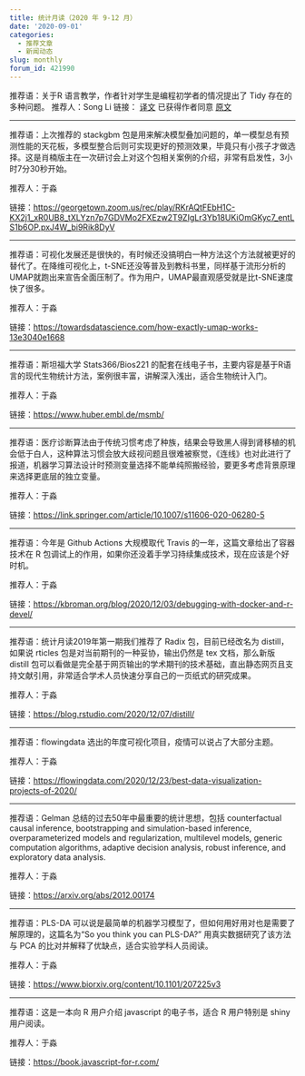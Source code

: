 ```yaml
---
title: 统计月读（2020 年 9-12 月）
date: '2020-09-01'
categories:
  - 推荐文章
  - 新闻动态
slug: monthly
forum_id: 421990
---
```


推荐语：关于R 语言教学，作者针对学生是编程初学者的情况提出了 Tidy 存在的多种问题。
推荐人：Song Li
链接：
[译文](https://github.com/boltomli/TidyverseSkeptic) 已获得作者同意
[原文](https://github.com/matloff/TidyverseSkeptic)

---

推荐语：上次推荐的 stackgbm 包是用来解决模型叠加问题的，单一模型总有预测性能的天花板，多模型整合后则可实现更好的预测效果，毕竟只有小孩子才做选择。这是肖楠版主在一次研讨会上对这个包相关案例的介绍，非常有启发性，3小时7分30秒开始。

推荐人：于淼

链接：https://georgetown.zoom.us/rec/play/RKrAQtFEbH1C-KX2j1_xR0UB8_tXLYzn7p7GDVMo2FXEzw2T9ZIgLr3Yb18UKiOmGKyc7_entLS1b6OP.pxJ4W_bi9Rik8DyV

---

推荐语：可视化发展还是很快的，有时候还没搞明白一种方法这个方法就被更好的替代了。在降维可视化上，t-SNE还没等普及到教科书里，同样基于流形分析的UMAP就跑出来宣告全面压制了。作为用户，UMAP最直观感受就是比t-SNE速度快了很多。

推荐人：于淼

链接：https://towardsdatascience.com/how-exactly-umap-works-13e3040e1668

---

推荐语：斯坦福大学 Stats366/Bios221 的配套在线电子书，主要内容是基于R语言的现代生物统计方法，案例很丰富，讲解深入浅出，适合生物统计入门。

推荐人：于淼

链接：https://www.huber.embl.de/msmb/

---

推荐语：医疗诊断算法由于传统习惯考虑了种族，结果会导致黑人得到肾移植的机会低于白人，这种算法习惯会放大歧视问题且很难被察觉，《连线》也对此进行了报道，机器学习算法设计时预测变量选择不能单纯照搬经验，要更多考虑背景原理来选择更底层的独立变量。

推荐人：于淼

链接：https://link.springer.com/article/10.1007/s11606-020-06280-5

---

推荐语：今年是 Github Actions 大规模取代 Travis 的一年，这篇文章给出了容器技术在 R 包调试上的作用，如果你还没着手学习持续集成技术，现在应该是个好时机。

推荐人：于淼

链接：https://kbroman.org/blog/2020/12/03/debugging-with-docker-and-r-devel/

---

推荐语：统计月读2019年第一期我们推荐了 Radix 包，目前已经改名为 distill，如果说 rticles 包是对当前期刊的一种妥协，输出仍然是 tex 文档，那么新版 distill 包可以看做是完全基于网页输出的学术期刊的技术基础，直出静态网页且支持文献引用，非常适合学术人员快速分享自己的一页纸式的研究成果。

推荐人：于淼

链接：https://blog.rstudio.com/2020/12/07/distill/

---

推荐语：flowingdata 选出的年度可视化项目，疫情可以说占了大部分主题。

推荐人：于淼

链接：https://flowingdata.com/2020/12/23/best-data-visualization-projects-of-2020/

---

推荐语：Gelman 总结的过去50年中最重要的统计思想，包括 counterfactual causal inference, bootstrapping and simulation-based inference, overparameterized models and regularization, multilevel models, generic computation algorithms, adaptive decision analysis, robust inference, and exploratory data analysis.

推荐人：于淼

链接：https://arxiv.org/abs/2012.00174

---

推荐语：PLS-DA 可以说是最简单的机器学习模型了，但如何用好用对也是需要了解原理的，这篇名为“So you think you can PLS-DA?” 用真实数据研究了该方法与 PCA 的比对并解释了优缺点，适合实验学科人员阅读。

推荐人：于淼

链接：https://www.biorxiv.org/content/10.1101/207225v3

---

推荐语：这是一本向 R 用户介绍 javascript 的电子书，适合 R 用户特别是 shiny 用户阅读。

推荐人：于淼

链接：https://book.javascript-for-r.com/
